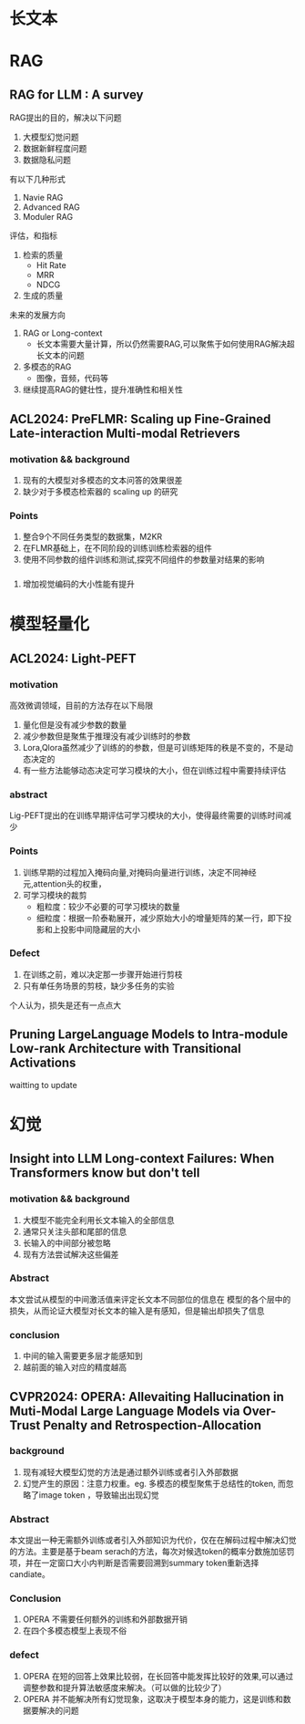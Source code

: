 
# 长文本

# RAG

## RAG for LLM :  A survey

RAG提出的目的，解决以下问题

1. 大模型幻觉问题
2. 数据新鲜程度问题
3. 数据隐私问题

有以下几种形式

1. Navie RAG
2. Advanced RAG
3. Moduler RAG

评估，和指标

1. 检索的质量
    - Hit Rate
    - MRR
    - NDCG
2. 生成的质量

未来的发展方向

1. RAG or Long-context
    - 长文本需要大量计算，所以仍然需要RAG,可以聚焦于如何使用RAG解决超长文本的问题
2. 多模态的RAG
    - 图像，音频，代码等
3. 继续提高RAG的健壮性，提升准确性和相关性

## ACL2024: PreFLMR: Scaling up Fine-Grained Late-interaction Multi-modal Retrievers

### motivation && background

1. 现有的大模型对多模态的文本问答的效果很差
2. 缺少对于多模态检索器的 scaling up 的研究

### Points

1. 整合9个不同任务类型的数据集，M2KR
2. 在FLMR基础上，在不同阶段的训练训练检索器的组件
3. 使用不同参数的组件训练和测试,探究不同组件的参数量对结果的影响

###

1. 增加视觉编码的大小性能有提升

# 模型轻量化

## ACL2024: Light-PEFT

### motivation

高效微调领域，目前的方法存在以下局限

1. 量化但是没有减少参数的数量
2. 减少参数但是聚焦于推理没有减少训练时的参数
3. Lora,Qlora虽然减少了训练的的参数，但是可训练矩阵的秩是不变的，不是动态决定的
4. 有一些方法能够动态决定可学习模块的大小，但在训练过程中需要持续评估

### abstract

Lig-PEFT提出的在训练早期评估可学习模块的大小，使得最终需要的训练时间减少

### Points

1. 训练早期的过程加入掩码向量,对掩码向量进行训练，决定不同神经元,attention头的权重，
2. 可学习模块的裁剪
    - 粗粒度：较少不必要的可学习模块的数量
    - 细粒度：根据一阶泰勒展开，减少原始大小的增量矩阵的某一行，即下投影和上投影中间隐藏层的大小

### Defect

1. 在训练之前，难以决定那一步骤开始进行剪枝
2. 只有单任务场景的剪枝，缺少多任务的实验

个人认为，损失是还有一点点大

## Pruning LargeLanguage Models to Intra-module Low-rank Architecture with Transitional Activations

waitting to update

# 幻觉

## Insight into LLM Long-context Failures: When Transformers know but don't tell

### motivation && background

1. 大模型不能完全利用长文本输入的全部信息
2. 通常只关注头部和尾部的信息
3. 长输入的中间部分被忽略
4. 现有方法尝试解决这些偏差

### Abstract

本文尝试从模型的中间激活值来评定长文本不同部位的信息在 模型的各个层中的损失，从而论证大模型对长文本的输入是有感知，但是输出却损失了信息

### conclusion

1. 中间的输入需要更多层才能感知到
2. 越前面的输入对应的精度越高

## CVPR2024: OPERA: Allevaiting Hallucination in Muti-Modal Large Language Models via Over-Trust Penalty and Retrospection-Allocation

### background

1. 现有减轻大模型幻觉的方法是通过额外训练或者引入外部数据
2. 幻觉产生的原因：注意力权重。eg. 多模态的模型聚焦于总结性的token, 而忽略了image token ，导致输出出现幻觉

### Abstract

本文提出一种无需额外训练或者引入外部知识为代价，仅在在解码过程中解决幻觉的方法。主要是基于beam serach的方法，每次对候选token的概率分数施加惩罚项，并在一定窗口大小内判断是否需要回溯到summary token重新选择candiate。

### Conclusion

1. OPERA 不需要任何额外的训练和外部数据开销
2. 在四个多模态模型上表现不俗

### defect

1. OPERA 在短的回答上效果比较弱，在长回答中能发挥比较好的效果,可以通过调整参数和提升算法敏感度来解决。（可以做的比较少了）
2. OPERA 并不能解决所有幻觉现象，这取决于模型本身的能力，这是训练和数据要解决的问题
